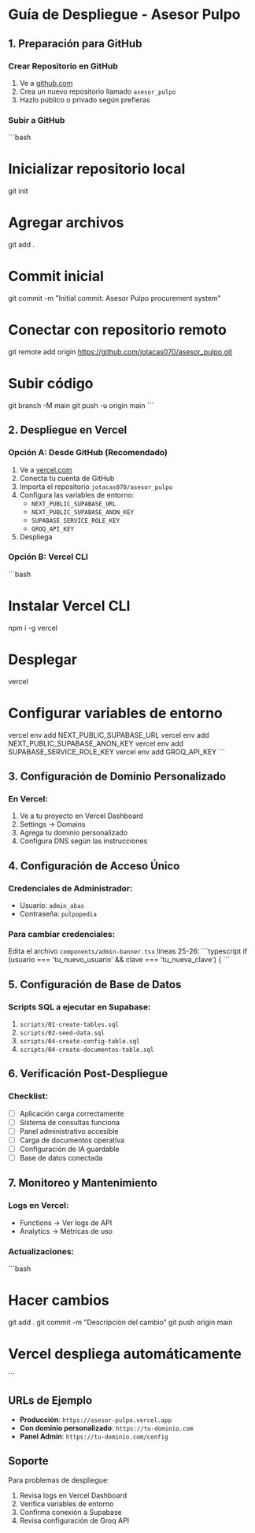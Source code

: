 # Guía de Despliegue - Asesor Pulpo

## 1. Preparación para GitHub

### Crear Repositorio en GitHub
1. Ve a [github.com](https://github.com)
2. Crea un nuevo repositorio llamado `asesor_pulpo`
3. Hazlo público o privado según prefieras

### Subir a GitHub
\`\`\`bash
# Inicializar repositorio local
git init

# Agregar archivos
git add .

# Commit inicial
git commit -m "Initial commit: Asesor Pulpo procurement system"

# Conectar con repositorio remoto
git remote add origin https://github.com/jotacas070/asesor_pulpo.git

# Subir código
git branch -M main
git push -u origin main
\`\`\`

## 2. Despliegue en Vercel

### Opción A: Desde GitHub (Recomendado)
1. Ve a [vercel.com](https://vercel.com)
2. Conecta tu cuenta de GitHub
3. Importa el repositorio `jotacas070/asesor_pulpo`
4. Configura las variables de entorno:
   - `NEXT_PUBLIC_SUPABASE_URL`
   - `NEXT_PUBLIC_SUPABASE_ANON_KEY`
   - `SUPABASE_SERVICE_ROLE_KEY`
   - `GROQ_API_KEY`
5. Despliega

### Opción B: Vercel CLI
\`\`\`bash
# Instalar Vercel CLI
npm i -g vercel

# Desplegar
vercel

# Configurar variables de entorno
vercel env add NEXT_PUBLIC_SUPABASE_URL
vercel env add NEXT_PUBLIC_SUPABASE_ANON_KEY
vercel env add SUPABASE_SERVICE_ROLE_KEY
vercel env add GROQ_API_KEY
\`\`\`

## 3. Configuración de Dominio Personalizado

### En Vercel:
1. Ve a tu proyecto en Vercel Dashboard
2. Settings → Domains
3. Agrega tu dominio personalizado
4. Configura DNS según las instrucciones

## 4. Configuración de Acceso Único

### Credenciales de Administrador:
- Usuario: `admin_abas`
- Contraseña: `pulpopedia`

### Para cambiar credenciales:
Edita el archivo `components/admin-banner.tsx` líneas 25-26:
\`\`\`typescript
if (usuario === 'tu_nuevo_usuario' && clave === 'tu_nueva_clave') {
\`\`\`

## 5. Configuración de Base de Datos

### Scripts SQL a ejecutar en Supabase:
1. `scripts/01-create-tables.sql`
2. `scripts/02-seed-data.sql`
3. `scripts/04-create-config-table.sql`
4. `scripts/04-create-documentos-table.sql`

## 6. Verificación Post-Despliegue

### Checklist:
- [ ] Aplicación carga correctamente
- [ ] Sistema de consultas funciona
- [ ] Panel administrativo accesible
- [ ] Carga de documentos operativa
- [ ] Configuración de IA guardable
- [ ] Base de datos conectada

## 7. Monitoreo y Mantenimiento

### Logs en Vercel:
- Functions → Ver logs de API
- Analytics → Métricas de uso

### Actualizaciones:
\`\`\`bash
# Hacer cambios
git add .
git commit -m "Descripción del cambio"
git push origin main
# Vercel despliega automáticamente
\`\`\`

## URLs de Ejemplo

- **Producción**: `https://asesor-pulpo.vercel.app`
- **Con dominio personalizado**: `https://tu-dominio.com`
- **Panel Admin**: `https://tu-dominio.com/config`

## Soporte

Para problemas de despliegue:
1. Revisa logs en Vercel Dashboard
2. Verifica variables de entorno
3. Confirma conexión a Supabase
4. Revisa configuración de Groq API
